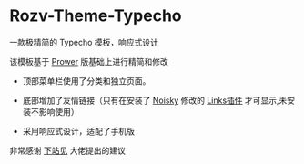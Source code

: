 # Rozv-Theme-Typecho
一款极精简的 Typecho 模板，响应式设计

该模板基于 <a href="https://www.prower.cn/work/2326" target="_blank">Prower</a> 版基础上进行精简和修改

- 顶部菜单栏使用了分类和独立页面。

- 底部增加了友情链接（只有在安装了 <a href="http://www.noisky.cn/" target="_blank">Noisky</a> 修改的 <a href="https://github.com/noisky/Links-for-Rozv-Theme" target="_blank">Links插件</a> 才可显示,未安装不影响使用）

- 采用响应式设计，适配了手机版

非常感谢 <a href="http://www.xiazhanjian.com/" target="_blank">下站见</a> 大佬提出的建议
